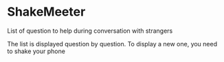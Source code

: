 # ShakeMeeter

List of question to help during conversation with strangers

The list is displayed question by question.
To display a new one, you need to shake your phone
